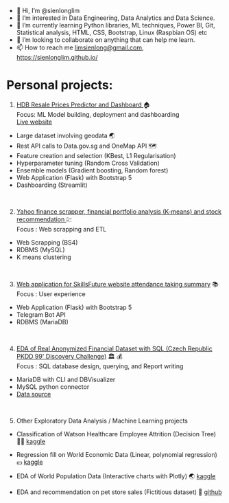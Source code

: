 - 👋 Hi, I’m @sienlonglim
- 👀 I’m interested in Data Engineering, Data Analytics and Data Science.
- 🌱 I’m currently learning Python libraries, ML techniques, Power BI, Git, Statistical analysis, HTML, CSS, Bootstrap, Linux (Raspbian OS) etc
- 💞️ I’m looking to collaborate on anything that can help me learn.
- 📫 How to reach me limsienlong@gmail.com, https://sienlonglim.github.io/

# Personal projects:
1. <a href="https://github.com/sienlonglim/ml_webapp">HDB Resale Prices Predictor and Dashboard </a> :house:
<br> Focus: ML Model building, deployment and dashboarding
<br> <a href="https://natuyuki.pythonanywhere.com">Live website</a>
- Large dataset involving geodata :earth_asia:
- Rest API calls to Data.gov.sg and OneMap API :world_map:
- Feature creation and selection (KBest, L1 Regularisation)
- Hyperparameter tuning (Random Cross Validation)
- Ensemble models (Gradient boosting, Random forest)
- Web Application (Flask) with Bootstrap 5 
- Dashboarding (Streamlit)

<br/>

2. <a href="https://github.com/sienlonglim/yahoo_ticker_stats_scrapper_kmeans_analysis">Yahoo finance scrapper, financial portfolio analysis (K-means) and stock recommendation </a> :chart:
<br> Focus : Web scrapping and ETL
- Web Scrapping (BS4)
- RDBMS (MySQL)
- K means clustering

<br/>

3. <a href="https://github.com/sienlonglim/attendance_webapp">Web application for SkillsFuture website attendance taking summary</a> :books:
<br> Focus : User experience
- Web Application (Flask) with Bootstrap 5
- Telegram Bot API
- RDBMS (MariaDB)

<br/>

4. <a href="https://github.com/sienlonglim/eda_data_cleaning/tree/main/PKDD99">EDA of Real Anonymized Financial Dataset with SQL (Czech Republic PKDD 99' Discovery Challenge)</a> :classical_building: :moneybag:
<br> Focus : SQL database design, querying, and Report writing
- MariaDB with CLI and DBVisualizer
- MySQL python connector
- <a href="https://data.world/lpetrocelli/czech-financial-dataset-real-anonymized-transactions">Data source</a>

<br/>

5. Other Exploratory Data Analysis / Machine Learning projects
- Classification of Watson Healthcare Employee Attrition (Decision Tree) :man_health_worker:
<a href="https://www.kaggle.com/code/sienlong/eda-predictive-analysis-on-healthcare-attrition">kaggle</a>

- Regression fill on World Economic Data (Linear, polynomial regression) :dollar:
<a href="https://www.kaggle.com/code/sienlong/world-economic-data-polynomial-regression">kaggle</a>

- EDA of World Population Data (Interactive charts with Plotly) :earth_asia:
<a href="https://www.kaggle.com/code/sienlong/plotly-eda-of-world-population-w-choropleths">kaggle</a>

- EDA and recommendation on pet store sales (Fictitious dataset) :dog:
<a href="https://github.com/sienlonglim/eda_data_cleaning/tree/main/pet_sales">github</a>

<!---
Natuyuki-SL/Natuyuki-SL is a ✨ special ✨ repository because its `README.md` (this file) appears on your GitHub profile.
You can click the Preview link to take a look at your changes.
--->
